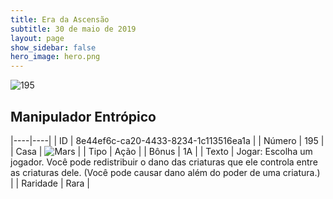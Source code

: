 ```yaml
---
title: Era da Ascensão
subtitle: 30 de maio de 2019
layout: page
show_sidebar: false
hero_image: hero.png
---
```


![195](https://cdn.keyforgegame.com/media/card_front/pt/435_195_59M3VR64FRH4_pt.png)

## Manipulador Entrópico

|----|----|
| ID | 8e44ef6c-ca20-4433-8234-1c113516ea1a |
| Número | 195 |
| Casa | ![Mars](https://archonarcana.com/images/thumb/d/de/Mars.png/22px-Mars.png "Marte") |
| Tipo | Ação |
| Bônus | 1A |
| Texto | Jogar: Escolha um jogador. Você pode redistribuir o dano das criaturas que ele controla entre as criaturas dele. (Você pode causar dano além do poder de uma criatura.) |
| Raridade | Rara |

